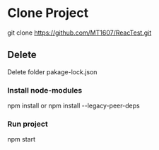 # Clone Project
git clone https://github.com/MT1607/ReacTest.git

## Delete
Delete folder pakage-lock.json

### Install node-modules
npm install
or
npm install --legacy-peer-deps

### Run project
npm start
